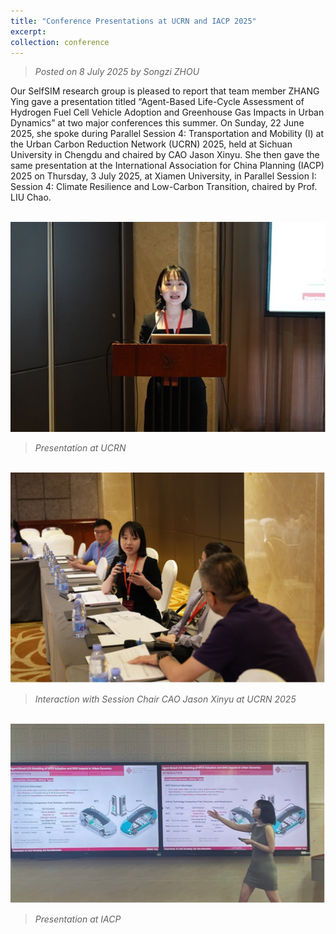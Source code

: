 ```yaml
---
title: "Conference Presentations at UCRN and IACP 2025"
excerpt: 
collection: conference
---
```

> _Posted on 8 July 2025 by Songzi ZHOU_

Our SelfSIM research group is pleased to report that team member ZHANG Ying gave a presentation titled “Agent-Based Life-Cycle Assessment of Hydrogen Fuel Cell Vehicle Adoption and Greenhouse Gas Impacts in Urban Dynamics” at two major conferences this summer. On Sunday, 22 June 2025, she spoke during Parallel Session 4: Transportation and Mobility (I) at the Urban Carbon Reduction Network (UCRN) 2025, held at Sichuan University in Chengdu and chaired by CAO Jason Xinyu. She then gave the same presentation at the International Association for China Planning (IACP) 2025 on Thursday, 3 July 2025, at Xiamen University, in Parallel Session I: Session 4: Climate Resilience and Low-Carbon Transition, chaired by Prof. LIU Chao.

<br/><img src="/images/news-7-1.jpg">
> _Presentation at UCRN_

<br/><img src="/images/news-7-2.jpg">
> _Interaction with Session Chair CAO Jason Xinyu at UCRN 2025_

<br/><img src="/images/news-7-3.jpg">
> _Presentation at IACP_

